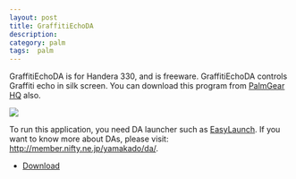 ```yaml
---
layout: post
title: GraffitiEchoDA
description: 
category: palm
tags:  palm
---
```


GraffitiEchoDA is for Handera 330, and is freeware. GraffitiEchoDA controls Graffiti echo in silk screen. 
You can download this program from
[PalmGear HQ](http://palmgear.com/software/showsoftware.cfm?prodID=40544) also.

![](http://farm4.staticflickr.com/3787/13211369873_17b0ae5048_o.jpg)

To run this application, you need DA launcher such as
[EasyLaunch](http://palmgear.com/software/showsoftware.cfm?prodID=8774). If you want to know more
about DAs, please visit: http://member.nifty.ne.jp/yamakado/da/.

- [Download](https://dl.dropboxusercontent.com/u/4345768/jmjeong.com/graffiiti-echo-da.zip)
